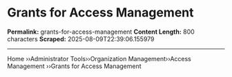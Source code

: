 # Grants for Access Management

**Permalink:** grants-for-access-management
**Content Length:** 800 characters
**Scraped:** 2025-08-09T22:39:06.155979

---

Home &rsaquo;&rsaquo;Administrator Tools&rsaquo;&rsaquo;Organization Management&rsaquo;&rsaquo;Access Management ››Grants for Access Management